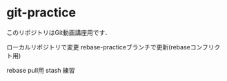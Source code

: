 ﻿# git-practice
このリポジトリはGit動画講座用です．

ローカルリポジトリで変更
rebase-practiceブランチで更新(rebaseコンフリクト用)

rebase pull用
stash 練習
